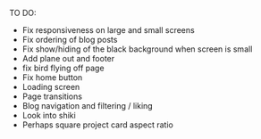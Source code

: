 TO DO:

- Fix responsiveness on large and small screens
- Fix ordering of blog posts
- Fix show/hiding of the black background when screen is small
- Add plane out and footer
- fix bird flying off page
- Fix home button
- Loading screen
- Page transitions
- Blog navigation and filtering / liking 
- Look into shiki
- Perhaps square project card aspect ratio
